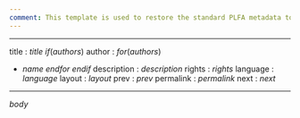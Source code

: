 ```yaml
---
comment: This template is used to restore the standard PLFA metadata to Markdown files. It is used in raw writers.
---
```


---
title       : $title$
$if(authors)$
author      :
$for(authors)$
  - $name$
$endfor$
$endif$
description : $description$
rights      : $rights$
language    : $language$
layout      : $layout$
prev        : $prev$
permalink   : $permalink$
next        : $next$
---

$body$
